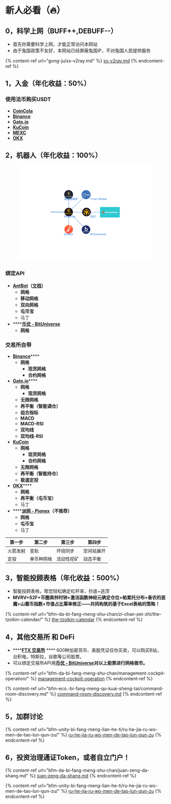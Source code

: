 # 新人必看（🔥）

## 0，科学上网（BUFF++,DEBUFF--）

* 首先你需要科学上网，才能正常访问本网站
* 由于兔国政策不友好，本网站已经屏蔽兔国IP，不对兔国人民提供服务

{% content-ref url="gong-ju/ss-v2ray.md" %}
[ss-v2ray.md](gong-ju/ss-v2ray.md)
{% endcontent-ref %}

## 1，入金（年化收益：50%）

### **使用法币购买USDT**

* ****[**CoinCola**](https://www.coincola.com/?lang=zh-CN)****
* ****[**Binance**](https://www.binance.com/zh-CN)****
* ****[**Gate.io**](https://www.gate.io/zh-cn)****
* ****[**KuCoin**](https://www.kucoin.com/)****
* ****[**MEXC**](https://www.mexc.com/zh-cn)****
* ****[**OKX**](https://www.okx.com/)****

## 2，机器人（年化收益：100%）

<figure><img src=".gitbook/assets/币安生态.png" alt=""><figcaption></figcaption></figure>

### 绑定API

* [**AntBot**](https://antrade.io/)**（**[**文档**](https://antrade.io/guide/docs/cn)**）**
  * **网格**
  * **移动网格**
  * **双向网格**
  * **屯币宝**
  * 马丁
* ****[**币优 - BitUniverse**](https://www.bituniverse.org/zh-CN/index.html)
  * **网格**

### 交易所自带

* [**Binance**](https://www.binance.com/zh-CN)****
  * **网格**
    * **现货网格**
    * **合约网格**
* [**Gate.io**](https://www.gate.io/zh-cn)****
  * **网格**
    * **现货网格**
  * **无限网格**
  * **再平衡（智能调仓）**
  * **组合指标**
  * **MACD**
  * **MACD-RSI**
  * **双均线**
  * **双均线-RSI**
* ****[**KuCoin**](https://www.kucoin.com/)****
  * **网格**
    * **现货网格**
    * **合约网格**
  * **无限网格**
  * **再平衡（智能持仓）**
  * **极速定投**
* [**OKX**](https://www.okx.com/)****
  * **网格**
  * **再平衡（屯币宝）**
  * 马丁
* ****[**派网 - Pionex**](https://www.pionex.cc/zh-CN/sign/ref/NxwM4W0S)**（不推荐）**
  * **网格**
  * **屯币宝**
  * 马丁

| 第一步  | 第二步   | 第三步   | 第四步   |
| ---- | ----- | ----- | ----- |
| 火箭发射 | 变轨    | 环绕同步  | 空间站展开 |
| 定投   | 单币种网格 | 流动性挖矿 | 动态平衡  |

## 3，智能投顾表格（年化收益：500%）

* 智能投顾表格，帮您轻松确定杠杆率，抄底+逃顶
* **MVRV+S2F+币圈美林时钟+激活函数神经元确定仓位+帕累托分布+香农的恶魔+山寨币指数+市值占比幂率修正——共同构筑的基于Excel表格的策略！**

{% content-ref url="bfm-da-bi-fang-meng-shu-chan/zi-chan-pei-zhi/the-tzolkin-calendar/" %}
[the-tzolkin-calendar](bfm-da-bi-fang-meng-shu-chan/zi-chan-pei-zhi/the-tzolkin-calendar/)
{% endcontent-ref %}

## 4，其他交易所 和 DeFi

* ****[**FTX 交易所**](https://ftx.com/#a=45676115) **** 600种加密货币、美股凭证任你买卖，可以购买B站，台积电，特斯拉，谷歌等公司股票。
* 可以绑定交易所API用[**币优 - BitUniverse**](https://www.bituniverse.org/zh-CN/index.html)**对以上股票进行网格做市。**

{% content-ref url="bfm-da-bi-fang-meng-shu-chan/management-cockpit-operation/" %}
[management-cockpit-operation](bfm-da-bi-fang-meng-shu-chan/management-cockpit-operation/)
{% endcontent-ref %}

{% content-ref url="bfm-eco.-bi-fang-meng-qu-kuai-sheng-tai/command-room-discovery.md" %}
[command-room-discovery.md](bfm-eco.-bi-fang-meng-qu-kuai-sheng-tai/command-room-discovery.md)
{% endcontent-ref %}

## 5，加群讨论

{% content-ref url="bfm-unity-bi-fang-meng-lian-he-ti/ru-he-jia-ru-wo-men-de-tao-lun-qun-zu/" %}
[ru-he-jia-ru-wo-men-de-tao-lun-qun-zu](bfm-unity-bi-fang-meng-lian-he-ti/ru-he-jia-ru-wo-men-de-tao-lun-qun-zu/)
{% endcontent-ref %}

## 6，投资治理通证Token，或者自立门户！

{% content-ref url="bfm-da-bi-fang-meng-shu-chan/juan-zeng-da-shang.md" %}
[juan-zeng-da-shang.md](bfm-da-bi-fang-meng-shu-chan/juan-zeng-da-shang.md)
{% endcontent-ref %}

{% content-ref url="bfm-unity-bi-fang-meng-lian-he-ti/ru-he-jia-ru-wo-men-de-tao-lun-qun-zu/" %}
[ru-he-jia-ru-wo-men-de-tao-lun-qun-zu](bfm-unity-bi-fang-meng-lian-he-ti/ru-he-jia-ru-wo-men-de-tao-lun-qun-zu/)
{% endcontent-ref %}
